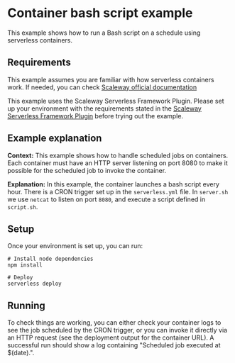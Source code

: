# Container bash script example

This example shows how to run a Bash script on a schedule using serverless containers.

## Requirements

This example assumes you are familiar with how serverless containers work. If needed, you can check [Scaleway official documentation](https://www.scaleway.com/en/docs/serverless/containers/quickstart/)

This example uses the Scaleway Serverless Framework Plugin. Please set up your environment with the requirements stated in the [Scaleway Serverless Framework Plugin](https://github.com/scaleway/serverless-scaleway-functions) before trying out the example.

## Example explanation

**Context:** This example shows how to handle scheduled jobs on containers. Each container must have an HTTP server listening on port 8080 to make it possible for the scheduled job to invoke the container.

**Explanation:** In this example, the container launches a bash script every hour. There is a CRON trigger set up in the `serverless.yml` file. In `server.sh` we use `netcat` to listen on port `8080`, and execute a script defined in `script.sh`.

## Setup

Once your environment is set up, you can run:

```console
# Install node dependencies
npm install

# Deploy
serverless deploy
```

## Running

To check things are working, you can either check your container logs to see the job scheduled by the CRON trigger, or you can invoke it directly via an HTTP request (see the deployment output for the container URL). A successful run should show a log containing "Scheduled job executed at $(date).".
